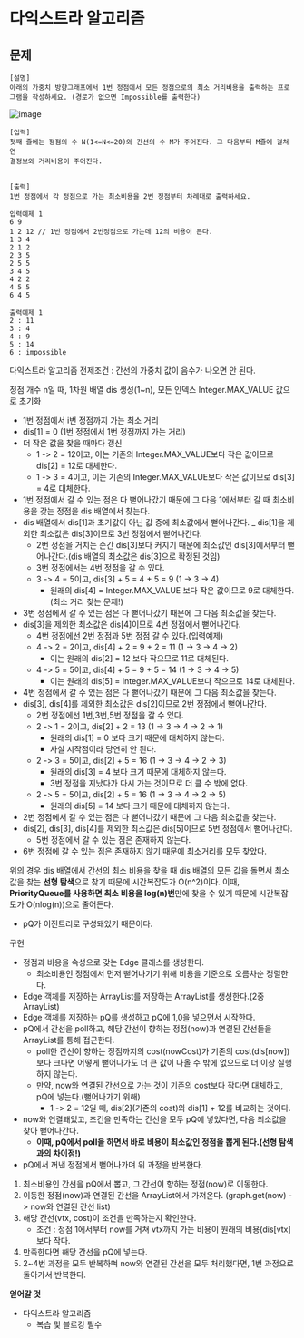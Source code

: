 # 다익스트라 알고리즘

## 문제
```
[설명]
아래의 가중치 방향그래프에서 1번 정점에서 모든 정점으로의 최소 거리비용을 출력하는 프로
그램을 작성하세요. (경로가 없으면 Impossible를 출력한다)
```
![image](https://velog.velcdn.com/images/db_jam/post/cf8e15f3-2cf1-45f0-8649-a329fcc3fcdc/image.png)
```
[입력]
첫째 줄에는 정점의 수 N(1<=N<=20)와 간선의 수 M가 주어진다. 그 다음부터 M줄에 걸쳐 연
결정보와 거리비용이 주어진다.


[출력]
1번 정점에서 각 정점으로 가는 최소비용을 2번 정점부터 차례대로 출력하세요.
```
```
입력예제 1
6 9
1 2 12 // 1번 정점에서 2번정점으로 가는데 12의 비용이 든다.
1 3 4
2 1 2
2 3 5
2 5 5
3 4 5
4 2 2
4 5 5
6 4 5

출력예제 1
2 : 11
3 : 4
4 : 9
5 : 14
6 : impossible
```
다익스트라 알고리즘 전제조건 : 간선의 가중치 값이 음수가 나오면 안 된다.

정점 개수 n일 때,
1차원 배열 dis 생성(1~n), 모든 인덱스 Integer.MAX_VALUE 값으로 초기화
- 1번 정점에서 i번 정점까지 가는 최소 거리
- dis[1] = 0 (1번 정점에서 1번 정점까지 가는 거리)
- 더 작은 값을 찾을 때마다 갱신
    - 1 -> 2 = 12이고, 이는 기존의 Integer.MAX_VALUE보다 작은 값이므로 dis[2] = 12로 대체한다.
    - 1 -> 3 = 4이고, 이는 기존의 Integer.MAX_VALUE보다 작은 값이므로 dis[3] = 4로 대체한다.
- 1번 정점에서 갈 수 있는 점은 다 뻗어나갔기 때문에 그 다음 1에서부터 갈 때 최소비용을 갖는 정점을 dis 배열에서 찾는다.
- dis 배열에서 dis[1]과 초기값이 아닌 값 중에 최소값에서 뻗어나간다.
_ dis[1]을 제외한 최소값은 dis[3]이므로 3번 정점에서 뻗어나간다.
    - 2번 정점을 거치는 순간 dis[3]보다 커지기 때문에 최소값인 dis[3]에서부터 뻗어나간다.(dis 배열의 최소값은 dis[3]으로 확정된 것임)
    - 3번 정점에서는 4번 정점을 갈 수 있다.
    - 3 -> 4 = 5이고, dis[3] + 5 = 4 + 5 = 9 (1 -> 3 -> 4)
        - 원래의 dis[4] = Integer.MAX_VALUE 보다 작은 값이므로 9로 대체한다.(최소 거리 찾는 문제!)
- 3번 정점에서 갈 수 있는 점은 다 뻗어나갔기 때문에 그 다음 최소값을 찾는다.
- dis[3]을 제외한 최소값은 dis[4]이므로 4번 정점에서 뻗어나간다.
    - 4번 정점에선 2번 정점과 5번 정점 갈 수 있다.(입력예제)
    - 4 -> 2 = 2이고, dis[4] + 2 = 9 + 2 = 11 (1 -> 3 -> 4 -> 2)
      - 이는 원래의 dis[2] = 12 보다 작으므로 11로 대체된다. 
    - 4 -> 5 = 5이고, dis[4] + 5 = 9 + 5 = 14 (1 -> 3 -> 4 -> 5)
        - 이는 원래의 dis[5] = Integer.MAX_VALUE보다 작으므로 14로 대체된다.
- 4번 정점에서 갈 수 있는 점은 다 뻗어나갔기 때문에 그 다음 최소값을 찾는다.
- dis[3], dis[4]를 제외한 최소값은 dis[2]이므로 2번 정점에서 뻗어나간다.
    - 2번 정점에선 1번,3번,5번 정점을 갈 수 있다.
    - 2 -> 1 = 2이고, dis[2] + 2 = 13 (1 -> 3 -> 4 -> 2 -> 1)
        - 원래의 dis[1] = 0 보다 크기 때문에 대체하지 않는다.
        - 사실 시작점이라 당연히 안 된다.
    - 2 -> 3 = 5이고, dis[2] + 5 = 16 (1 -> 3 -> 4 -> 2 -> 3)
        - 원래의 dis[3] = 4 보다 크기 때문에 대체하지 않는다.
        - 3번 정점을 지났다가 다시 가는 것이므로 더 클 수 밖에 없다.
    - 2 -> 5 = 5이고, dis[2] + 5 = 16 (1 -> 3 -> 4 -> 2 -> 5)
        - 원래의 dis[5] = 14 보다 크기 때문에 대체하지 않는다.
- 2번 정점에서 갈 수 있는 점은 다 뻗어나갔기 때문에 그 다음 최소값을 찾는다.
- dis[2], dis[3], dis[4]를 제외한 최소값은 dis[5]이므로 5번 정점에서 뻗어나간다.
    - 5번 정점에서 갈 수 있는 점은 존재하지 않는다.
- 6번 정점에 갈 수 있는 점은 존재하지 않기 때문에 최소거리를 모두 찾았다.

위의 경우 dis 배열에서 간선의 최소 비용을 찾을 때 dis 배열의 모든 값을 돌면서 최소값을 찾는 **선형 탐색**으로 찾기 때문에 시간복잡도가 O(n^2)이다.
이때, **PriorityQueue를 사용하면 최소 비용을 log(n)번**만에 찾을 수 있기 때문에 시간복잡도가 O(nlog(n))으로 줄어든다.
 - pQ가 이진트리로 구성돼있기 때문이다.

구현
- 정점과 비용을 속성으로 갖는 Edge 클래스를 생성한다.
  - 최소비용인 정점에서 먼저 뻗어나가기 위해 비용을 기준으로 오름차순 정렬한다.
- Edge 객체를 저장하는 ArrayList를 저장하는 ArrayList를 생성한다.(2중 ArrayList)
- Edge 객체를 저장하는 pQ를 생성하고 pQ에 1,0을 넣으면서 시작한다.
- pQ에서 간선을 poll하고, 해당 간선이 향하는 정점(now)과 연결된 간선들을 ArrayList를 통해 접근한다.
    - poll한 간선이 향하는 정점까지의 cost(nowCost)가 기존의 cost(dis[now])보다 크다면 어떻게 뻗어나가도 더 큰 값이 나올 수 밖에 없으므로 더 이상 실행하지 않는다.
    - 만약, now와 연결된 간선으로 가는 것이 기존의 cost보다 작다면 대체하고, pQ에 넣는다.(뻗어나가기 위해)
        - 1 -> 2 = 12일 때, dis[2](기존의 cost)와 dis[1] + 12를 비교하는 것이다.
- now와 연결돼있고, 조건을 만족하는 간선을 모두 pQ에 넣었다면, 다음 최소값을 찾아 뻗어나간다.
    - **이때, pQ에서 poll을 하면서 바로 비용이 최소값인 정점을 뽑게 된다.(선형 탐색과의 차이점!)**
- pQ에서 꺼낸 정점에서 뻗어나가며 위 과정을 반복한다.

1. 최소비용인 간선을 pQ에서 뽑고, 그 간선이 향하는 정점(now)로 이동한다.
2. 이동한 정점(now)과 연결된 간선을 ArrayList에서 가져온다. (graph.get(now) -> now와 연결된 간선 list)
3. 해당 간선(vtx, cost)이 조건을 만족하는지 확인한다.
    - 조건 : 정점 1에서부터 now를 거쳐 vtx까지 가는 비용이 원래의 비용(dis[vtx]보다 작다.
4. 만족한다면 해당 간선을 pQ에 넣는다.
5. 2~4번 과정을 모두 반복하며 now와 연결된 간선을 모두 처리했다면, 1번 과정으로 돌아가서 반복한다.
    

**얻어갈 것**
- 다익스트라 알고리즘
    - 복습 및 블로깅 필수